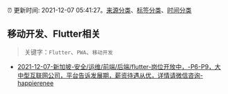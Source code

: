 :alarm_clock: 更新时间: 2021-12-07 05:41:27。[来源分类](../README.md)、[标签分类](../TAGS.md)、[时间分类](../TIMELINE.md)

## 移动开发、Flutter相关


> 关键字：`Flutter`、`PWA`、`移动开发`



- [2021-12-07-新加坡-安全/运维/前端/后端/flutter-岗位开放中，-P6-P9，大中型互联网公司，平台告诉发展期，薪资待遇从优，详情请微信咨询-happierenee](https://www.v2ex.com/t/820558) 